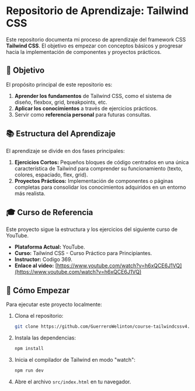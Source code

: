 # Repositorio de Aprendizaje: Tailwind CSS

Este repositorio documenta mi proceso de aprendizaje del framework CSS **Tailwind CSS**. El objetivo es empezar con conceptos básicos y progresar hacia la implementación de componentes y proyectos prácticos.

## 🎯 Objetivo

El propósito principal de este repositorio es:

1.  **Aprender los fundamentos** de Tailwind CSS, como el sistema de diseño, flexbox, grid, breakpoints, etc.
2.  **Aplicar los conocimientos** a través de ejercicios prácticos.
3.  Servir como **referencia personal** para futuras consultas.

## 📚 Estructura del Aprendizaje

El aprendizaje se divide en dos fases principales:

1.  **Ejercicios Cortos:** Pequeños bloques de código centrados en una única característica de Tailwind para comprender su funcionamiento (texto, colores, espaciado, flex, grid).
2.  **Proyectos Prácticos:** Implementación de componentes o páginas completas para consolidar los conocimientos adquiridos en un entorno más realista.

## 🎓 Curso de Referencia

Este proyecto sigue la estructura y los ejercicios del siguiente curso de YouTube.

- **Plataforma Actual:** YouTube.
- **Curso:** Tailwind CSS - Curso Práctico para Principiantes.
- **Instructor:** Codigo 369.
- **Enlace al video:** [https://www.youtube.com/watch?v=h6xQCE6J1VQ](https://www.youtube.com/watch?v=h6xQCE6J1VQ)

## 🚀 Cómo Empezar

Para ejecutar este proyecto localmente:

1.  Clona el repositorio:
    ```bash
    git clone https://github.com/GuerreroWelinton/course-tailwindcssv4.git
    ```
2.  Instala las dependencias:
    ```bash
    npm install
    ```
3.  Inicia el compilador de Tailwind en modo "watch":
    ```bash
    npm run dev
    ```
4.  Abre el archivo `src/index.html` en tu navegador.
